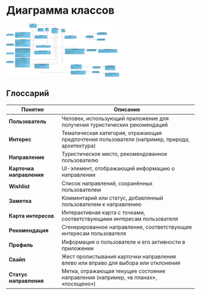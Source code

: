 # Диаграмма классов

<img src="./images/Class-Diagram.png" width="60%" />

## Глоссарий

| Понятие              | Описание                                                                 |
|----------------------|--------------------------------------------------------------------------|
| **Пользователь**     | Человек, использующий приложение для получения туристических рекомендаций |
| **Интерес**          | Тематическая категория, отражающая предпочтения пользователя (например, природа, архитектура) |
| **Направление**      | Туристическое место, рекомендованное пользователю                        |
| **Карточка направления** | UI-элемент, отображающий информацию о направлении                        |
| **Wishlist**         | Список направлений, сохранённых пользователем                            |
| **Заметка**          | Комментарий или статус, добавленный пользователем к направлению          |
| **Карта интересов**  | Интерактивная карта с точками, соответствующими интересам пользователя    |
| **Рекомендация**     | Сгенерированное направление, соответствующее интересам пользователя       |
| **Профиль**          | Информация о пользователе и его активности в приложении                   |
| **Свайп**            | Жест пролистывания карточки направления влево или вправо для выбора или отклонения |
| **Статус направления** | Метка, отражающая текущее состояние направления (например, «в планах», «посещено») |
